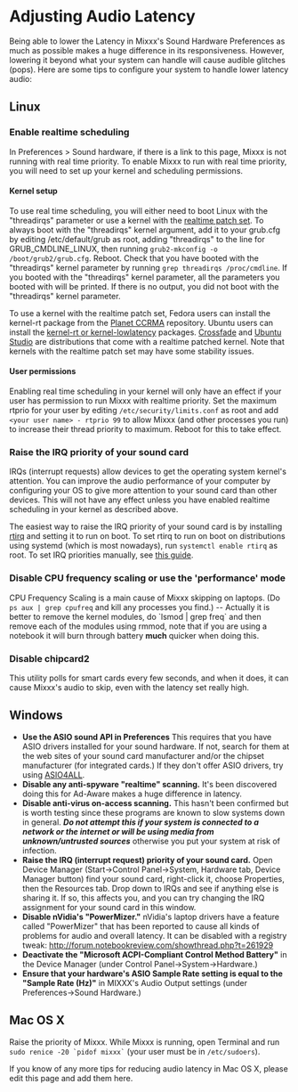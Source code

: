 # Adjusting Audio Latency

Being able to lower the Latency in Mixxx's Sound Hardware Preferences as
much as possible makes a huge difference in its responsiveness. However,
lowering it beyond what your system can handle will cause audible
glitches (pops). Here are some tips to configure your system to handle
lower latency audio:

## Linux

### Enable realtime scheduling

In Preferences \> Sound hardware, if there is a link to this page, Mixxx
is not running with real time priority. To enable Mixxx to run with real
time priority, you will need to set up your kernel and scheduling
permissions.

#### Kernel setup

To use real time scheduling, you will either need to boot Linux with the
"threadirqs" parameter or use a kernel with the [realtime patch
set](https://rt.wiki.kernel.org/index.php/Main_Page). To always boot
with the "threadirqs" kernel argument, add it to your grub.cfg by
editing /etc/default/grub as root, adding "threadirqs" to the line for
GRUB\_CMDLINE\_LINUX, then running `grub2-mkconfig -o
/boot/grub2/grub.cfg`. Reboot. Check that you have booted with the
"threadirqs" kernel parameter by running `grep threadirqs
/proc/cmdline`. If you booted with the "threadirqs" kernel parameter,
all the parameters you booted with will be printed. If there is no
output, you did not boot with the "threadirqs" kernel parameter.

To use a kernel with the realtime patch set, Fedora users can install
the kernel-rt package from the [Planet
CCRMA](http://ccrma.stanford.edu/planetccrma/software/) repository.
Ubuntu users can install the [kernel-rt or
kernel-lowlatency](https://help.ubuntu.com/community/UbuntuStudio/RealTimeKernel)
packages. [Crossfade](http://nongnu.org/crossfade) and [Ubuntu
Studio](http://ubuntustudio.org/) are distributions that come with a
realtime patched kernel. Note that kernels with the realtime patch set
may have some stability issues.

#### User permissions

Enabling real time scheduling in your kernel will only have an effect if
your user has permission to run Mixxx with realtime priority. Set the
maximum rtprio for your user by editing `/etc/security/limits.conf` as
root and add `<your user name> - rtprio 99` to allow Mixxx (and other
processes you run) to increase their thread priority to maximum. Reboot
for this to take effect.

### Raise the IRQ priority of your sound card

IRQs (interrupt requests) allow devices to get the operating system
kernel's attention. You can improve the audio performance of your
computer by configuring your OS to give more attention to your sound
card than other devices. This will not have any effect unless you have
enabled realtime scheduling in your kernel as described above.

The easiest way to raise the IRQ priority of your sound card is by
installing [rtirq](http://www.rncbc.org/archive/#rtirq) and setting it
to run on boot. To set rtirq to run on boot on distributions using
systemd (which is most nowadays), run `systemctl enable rtirq` as root.
To set IRQ priorities manually, see [this
guide](http://subversion.ffado.org/wiki/IrqPriorities).

### Disable CPU frequency scaling or use the 'performance' mode

CPU Frequency Scaling is a main cause of Mixxx skipping on laptops. (Do
`ps aux | grep cpufreq` and kill any processes you find.) -- Actually it
is better to remove the kernel modules, do \`lsmod | grep freq\` and
then remove each of the modules using rmmod, note that if you are using
a notebook it will burn through battery **much** quicker when doing
this.

### Disable chipcard2

This utility polls for smart cards every few seconds, and when it does,
it can cause Mixxx's audio to skip, even with the latency set really
high.

## Windows

  - **Use the ASIO sound API in Preferences** This requires that you
    have ASIO drivers installed for your sound hardware. If not, search
    for them at the web sites of your sound card manufacturer and/or the
    chipset manufacturer (for integrated cards.) If they don't offer
    ASIO drivers, try using [ASIO4ALL](http://www.asio4all.com/).
  - **Disable any anti-spyware "realtime" scanning.** It's been
    discovered doing this for Ad-Aware makes a huge difference in
    latency.
  - **Disable anti-virus on-access scanning.** This hasn't been
    confirmed but is worth testing since these programs are known to
    slow systems down in general. ***Do not attempt this if your system
    is connected to a network or the internet or will be using media
    from unknown/untrusted sources*** otherwise you put your system at
    risk of infection.
  - **Raise the IRQ (interrupt request) priority of your sound card.**
    Open Device Manager (Start-\>Control Panel-\>System, Hardware tab,
    Device Manager button) find your sound card, right-click it, choose
    Properties, then the Resources tab. Drop down to IRQs and see if
    anything else is sharing it. If so, this affects you, and you can
    try changing the IRQ assignment for your sound card in this window.
  - **Disable nVidia's "PowerMizer."** nVidia's laptop drivers have a
    feature called "PowerMizer" that has been reported to cause all
    kinds of problems for audio and overall latency. It can be disabled
    with a registry tweak:
    <http://forum.notebookreview.com/showthread.php?t=261929>
  - **Deactivate the "Microsoft ACPI-Compliant Control Method Battery"**
    in the Device Manager (under Control Panel-\>System-\>Hardware.)
  - **Ensure that your hardware's ASIO Sample Rate setting is equal to
    the "Sample Rate (Hz)"** in MIXXX's Audio Output settings (under
    Preferences-\>Sound Hardware.)

## Mac OS X

Raise the priority of Mixxx. While Mixxx is running, open Terminal and
run `` sudo renice -20 `pidof mixxx` `` (your user must be in
`/etc/sudoers`).

If you know of any more tips for reducing audio latency in Mac OS X,
please edit this page and add them here.
